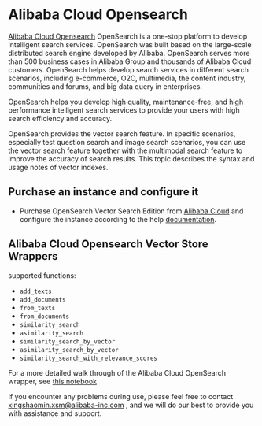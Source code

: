 Alibaba Cloud Opensearch
========================

[Alibaba Cloud Opensearch](https://www.alibabacloud.com/product/opensearch) OpenSearch is a one-stop platform to develop intelligent search services. OpenSearch was built based on the large-scale distributed search engine developed by Alibaba. OpenSearch serves more than 500 business cases in Alibaba Group and thousands of Alibaba Cloud customers. OpenSearch helps develop search services in different search scenarios, including e-commerce, O2O, multimedia, the content industry, communities and forums, and big data query in enterprises.

OpenSearch helps you develop high quality, maintenance-free, and high performance intelligent search services to provide your users with high search efficiency and accuracy.

OpenSearch provides the vector search feature. In specific scenarios, especially test question search and image search scenarios, you can use the vector search feature together with the multimodal search feature to improve the accuracy of search results. This topic describes the syntax and usage notes of vector indexes.

Purchase an instance and configure it[​](#purchase-an-instance-and-configure-it "Direct link to Purchase an instance and configure it")
---------------------------------------------------------------------------------------------------------------------------------------

*   Purchase OpenSearch Vector Search Edition from [Alibaba Cloud](https://opensearch.console.aliyun.com) and configure the instance according to the help [documentation](https://help.aliyun.com/document_detail/463198.html?spm=a2c4g.465092.0.0.2cd15002hdwavO).

Alibaba Cloud Opensearch Vector Store Wrappers[​](#alibaba-cloud-opensearch-vector-store-wrappers "Direct link to Alibaba Cloud Opensearch Vector Store Wrappers")
------------------------------------------------------------------------------------------------------------------------------------------------------------------

supported functions:

*   `add_texts`
*   `add_documents`
*   `from_texts`
*   `from_documents`
*   `similarity_search`
*   `asimilarity_search`
*   `similarity_search_by_vector`
*   `asimilarity_search_by_vector`
*   `similarity_search_with_relevance_scores`

For a more detailed walk through of the Alibaba Cloud OpenSearch wrapper, see [this notebook](/docs/modules/indexes/vectorstores/examples/alibabacloud_opensearch.ipynb)

If you encounter any problems during use, please feel free to contact [xingshaomin.xsm@alibaba-inc.com](/docs/integrations/xingshaomin.xsm@alibaba-inc.com) , and we will do our best to provide you with assistance and support.